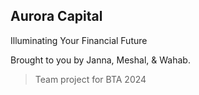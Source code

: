 ## Aurora Capital

Illuminating Your Financial Future

Brought to you by Janna, Meshal, & Wahab.

> Team project for BTA 2024